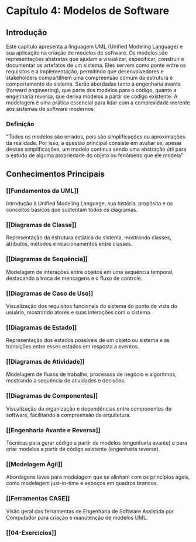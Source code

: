 # Capítulo 4: Modelos de Software

## Introdução

Este capítulo apresenta a linguagem UML (Unified Modeling Language) e sua aplicação na criação de modelos de software. Os modelos são representações abstratas que ajudam a visualizar, especificar, construir e documentar os artefatos de um sistema. Eles servem como ponte entre os requisitos e a implementação, permitindo que desenvolvedores e stakeholders compartilhem uma compreensão comum da estrutura e comportamento do sistema. Serão abordadas tanto a engenharia avante (forward engineering), que parte dos modelos para o código, quanto a engenharia reversa, que deriva modelos a partir de código existente. A modelagem é uma prática essencial para lidar com a complexidade inerente aos sistemas de software modernos.

### Definição
"Todos os modelos são errados, pois são
simplificações ou aproximações da realidade. Por isso, a questão principal
consiste em avaliar se, apesar dessas simplificações, um modelo continua
sendo uma abstração útil para o estudo de alguma propriedade do objeto ou
fenômeno que ele modela"

## Conhecimentos Principais

### [[Fundamentos da UML]]
Introdução à Unified Modeling Language, sua história, propósito e os conceitos básicos que sustentam todos os diagramas.

### [[Diagramas de Classe]]
Representação da estrutura estática do sistema, mostrando classes, atributos, métodos e relacionamentos entre classes.

### [[Diagramas de Sequência]]
Modelagem de interações entre objetos em uma sequência temporal, destacando a troca de mensagens e o fluxo de controle.

### [[Diagramas de Caso de Uso]]
Visualização dos requisitos funcionais do sistema do ponto de vista do usuário, mostrando atores e suas interações com o sistema.

### [[Diagramas de Estado]]
Representação dos estados possíveis de um objeto ou sistema e as transições entre esses estados em resposta a eventos.

### [[Diagramas de Atividade]]
Modelagem de fluxos de trabalho, processos de negócio e algoritmos, mostrando a sequência de atividades e decisões.

### [[Diagramas de Componentes]]
Visualização da organização e dependências entre componentes de software, facilitando a compreensão da arquitetura.

### [[Engenharia Avante e Reversa]]
Técnicas para gerar código a partir de modelos (engenharia avante) e para criar modelos a partir de código existente (engenharia reversa).

### [[Modelagem Ágil]]
Abordagens leves para modelagem que se alinham com os princípios ágeis, como modelagem just-in-time e esboços em quadros brancos.

### [[Ferramentas CASE]]
Visão geral das ferramentas de Engenharia de Software Assistida por Computador para criação e manutenção de modelos UML. 

### [[04-Exercícios]]

